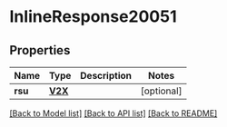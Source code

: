 # InlineResponse20051

## Properties
Name | Type | Description | Notes
------------ | ------------- | ------------- | -------------
**rsu** | [**V2X**](V2X.md) |  | [optional] 

[[Back to Model list]](../README.md#documentation-for-models) [[Back to API list]](../README.md#documentation-for-api-endpoints) [[Back to README]](../README.md)

